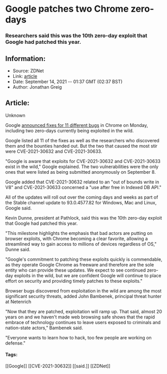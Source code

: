 # Google patches two Chrome zero-days
### Researchers said this was the 10th zero-day exploit that Google had patched this year.

## Information:
+ Source: ZDNet
+ Link: [article](https://www.zdnet.com/article/google-patches-two-chrome-zero-days/)
+ Date: September 14, 2021 -- 01:37 GMT (02:37 BST)
+ Author: Jonathan Greig


## Article:
Unknown

Google [announced fixes for 11 different bugs](https://chromereleases.googleblog.com/2021/09/stable-channel-update-for-desktop.html) in Chrome on Monday, including two zero-days currently being exploited in the wild. 

Google listed all 11 of the fixes as well as the researchers who discovered them and the bounties handed out. But the two that caused the most stir were CVE-2021-30632 and CVE-2021-30633. 

"Google is aware that exploits for CVE-2021-30632 and CVE-2021-30633 exist in the wild," Google explained. The two vulnerabilities were the only ones that were listed as being submitted anonymously on September 8.

Google added that CVE-2021-30632 related to an "out of bounds write in V8" and CVE-2021-30633 concerned a "use after free in Indexed DB API."

All of the updates will roll out over the coming days and weeks as part of the Stable channel update to 93.0.4577.82 for Windows, Mac and Linux, Google said.


Kevin Dunne, president at Pathlock, said this was the 10th zero-day exploit that Google had patched this year. 

"This milestone highlights the emphasis that bad actors are putting on browser exploits, with Chrome becoming a clear favorite, allowing a streamlined way to gain access to millions of devices regardless of OS," Dunne said. 






"Google's commitment to patching these exploits quickly is commendable, as they operate Google Chrome as freeware and therefore are the sole entity who can provide these updates. We expect to see continued zero-day exploits in the wild, but we are confident Google will continue to place effort on security and providing timely patches to these exploits."

Browser bugs discovered from exploitation in the wild are among the most significant security threats, added John Bambenek, principal threat hunter at Netenrich

"Now that they are patched, exploitation will ramp up. That said, almost 20 years on and we haven't made web browsing safe shows that the rapid embrace of technology continues to leave users exposed to criminals and nation-state actors," Bambenek said. 

"Everyone wants to learn how to hack, too few people are working on defense."





#### Tags:
[[Google]] [[CVE-2021-30632]] [[said.]] [[ZDNet]]
